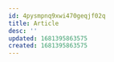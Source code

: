 ```yaml
---
id: 4pysmpnq9xwi470geqjf02q
title: Article
desc: ''
updated: 1681395863575
created: 1681395863575
---
```

